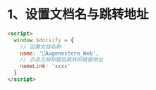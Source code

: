 # 1、设置文档名与跳转地址

```html
<script>
  window.$docsify = {
    // 设置文档名称
    name: '📖Augenestern_Web',
    // 点击文档标题后跳转的链接地址
    nameLink: 'xxxx'
  }
</script>
```